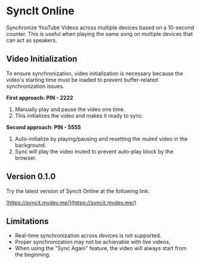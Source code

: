 # SyncIt Online

Synchronize YouTube Videos across multiple devices based on a 10-second counter. This is useful when playing the same song on multiple devices that can act as speakers.

## Video Initialization

To ensure synchronization, video initialization is necessary because the video's starting time must be loaded to prevent buffer-related synchronization issues.

**First approach: PIN - 2222**
1. Manually play and pause the video one time. 
2. This initializes the video and makes it ready to sync.

**Second approach: PIN - 5555**
1. Auto-initialize by playing/pausing and resetting the muted video in the background.
2. Sync will play the video muted to prevent auto-play block by the browser.

## Version 0.1.0

Try the latest version of SyncIt Online at the following link:

[https://syncit.mvdev.me/](https://syncit.mvdev.me/)

## Limitations

- Real-time synchronization across devices is not supported.
- Proper synchronization may not be achievable with live videos.
- When using the "Sync Again" feature, the video will always start from the beginning.
